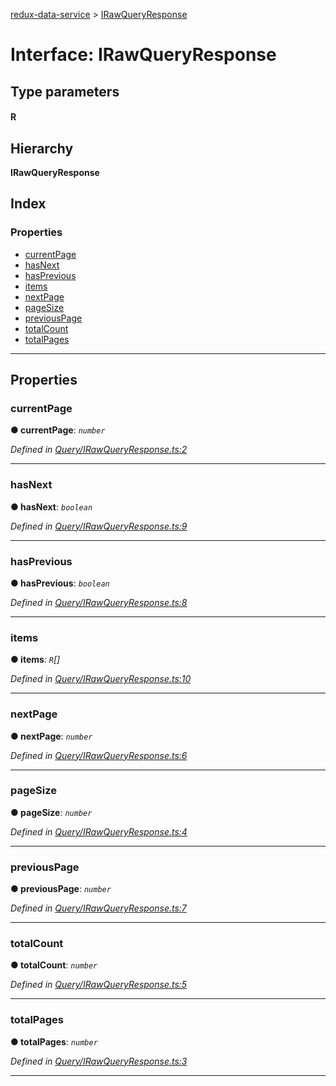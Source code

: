 [redux-data-service](../README.md) > [IRawQueryResponse](../interfaces/irawqueryresponse.md)

# Interface: IRawQueryResponse

## Type parameters
#### R 
## Hierarchy

**IRawQueryResponse**

## Index

### Properties

* [currentPage](irawqueryresponse.md#currentpage)
* [hasNext](irawqueryresponse.md#hasnext)
* [hasPrevious](irawqueryresponse.md#hasprevious)
* [items](irawqueryresponse.md#items)
* [nextPage](irawqueryresponse.md#nextpage)
* [pageSize](irawqueryresponse.md#pagesize)
* [previousPage](irawqueryresponse.md#previouspage)
* [totalCount](irawqueryresponse.md#totalcount)
* [totalPages](irawqueryresponse.md#totalpages)

---

## Properties

<a id="currentpage"></a>

###  currentPage

**● currentPage**: *`number`*

*Defined in [Query/IRawQueryResponse.ts:2](https://github.com/Rediker-Software/redux-data-service/blob/da69ba1/src/Query/IRawQueryResponse.ts#L2)*

___
<a id="hasnext"></a>

###  hasNext

**● hasNext**: *`boolean`*

*Defined in [Query/IRawQueryResponse.ts:9](https://github.com/Rediker-Software/redux-data-service/blob/da69ba1/src/Query/IRawQueryResponse.ts#L9)*

___
<a id="hasprevious"></a>

###  hasPrevious

**● hasPrevious**: *`boolean`*

*Defined in [Query/IRawQueryResponse.ts:8](https://github.com/Rediker-Software/redux-data-service/blob/da69ba1/src/Query/IRawQueryResponse.ts#L8)*

___
<a id="items"></a>

###  items

**● items**: *`R`[]*

*Defined in [Query/IRawQueryResponse.ts:10](https://github.com/Rediker-Software/redux-data-service/blob/da69ba1/src/Query/IRawQueryResponse.ts#L10)*

___
<a id="nextpage"></a>

###  nextPage

**● nextPage**: *`number`*

*Defined in [Query/IRawQueryResponse.ts:6](https://github.com/Rediker-Software/redux-data-service/blob/da69ba1/src/Query/IRawQueryResponse.ts#L6)*

___
<a id="pagesize"></a>

###  pageSize

**● pageSize**: *`number`*

*Defined in [Query/IRawQueryResponse.ts:4](https://github.com/Rediker-Software/redux-data-service/blob/da69ba1/src/Query/IRawQueryResponse.ts#L4)*

___
<a id="previouspage"></a>

###  previousPage

**● previousPage**: *`number`*

*Defined in [Query/IRawQueryResponse.ts:7](https://github.com/Rediker-Software/redux-data-service/blob/da69ba1/src/Query/IRawQueryResponse.ts#L7)*

___
<a id="totalcount"></a>

###  totalCount

**● totalCount**: *`number`*

*Defined in [Query/IRawQueryResponse.ts:5](https://github.com/Rediker-Software/redux-data-service/blob/da69ba1/src/Query/IRawQueryResponse.ts#L5)*

___
<a id="totalpages"></a>

###  totalPages

**● totalPages**: *`number`*

*Defined in [Query/IRawQueryResponse.ts:3](https://github.com/Rediker-Software/redux-data-service/blob/da69ba1/src/Query/IRawQueryResponse.ts#L3)*

___

